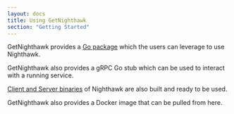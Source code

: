 ```yaml
---
layout: docs
title: Using GetNighthawk
section: "Getting Started"
---
```


GetNighthawk provides a [Go package](https://github.com/layer5io/getnighthawk/tree/master/pkg/client) which the users can leverage to use Nighthawk.

GetNighthawk also provides a gRPC Go stub which can be used to interact with a running service.

[Client and Server binaries](https://github.com/layer5io/getnighthawk/tree/master/apinighthawk/bin) of Nighthawk are also built and ready to be used.

GetNighthawk also provides a Docker image that can be pulled from here.